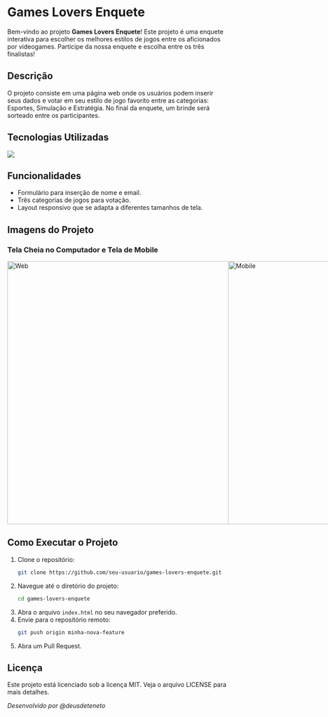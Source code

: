 # Games Lovers Enquete

Bem-vindo ao projeto **Games Lovers Enquete**! Este projeto é uma enquete interativa para escolher os melhores estilos de jogos entre os aficionados por videogames. Participe da nossa enquete e escolha entre os três finalistas!

## Descrição

O projeto consiste em uma página web onde os usuários podem inserir seus dados e votar em seu estilo de jogo favorito entre as categorias: Esportes, Simulação e Estratégia. No final da enquete, um brinde será sorteado entre os participantes.

## Tecnologias Utilizadas

<img src="https://skillicons.dev/icons?i=html,css" />

## Funcionalidades

- Formulário para inserção de nome e email.
- Três categorias de jogos para votação.
- Layout responsivo que se adapta a diferentes tamanhos de tela.

## Imagens do Projeto
### Tela Cheia no Computador e Tela de Mobile
<div style="display: flex; justify-content: space-around;">
  <img src="https://raw.githubusercontent.com/deusdeteneto/Games-Lovers-Enquete/main/images/Web2.png" alt="Web" height="600">
  <img src="https://raw.githubusercontent.com/deusdeteneto/Games-Lovers-Enquete/main/images/Mobile2.png" alt="Mobile" height="600">
</div>

## Como Executar o Projeto

1. Clone o repositório:
   ```bash
   git clone https://github.com/seu-usuario/games-lovers-enquete.git
2. Navegue até o diretório do projeto:
   ```bash
   cd games-lovers-enquete
3. Abra o arquivo `index.html` no seu navegador preferido.
4. Envie para o repositório remoto:
   ```bash
   git push origin minha-nova-feature
5. Abra um Pull Request.

## Licença
Este projeto está licenciado sob a licença MIT. Veja o arquivo LICENSE para mais detalhes.

<em>Desenvolvido por @deusdeteneto</em>
